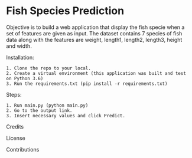 # Fish Species Prediction

Objective is to build a web application that display the fish specie when a set of features are given as input.
The dataset contains 7 species of fish data along with the features are weight, length1, length2, length3, height and width.

Installation:
    
    1. Clone the repo to your local.
    2. Create a virtual environment (this application was built and test on Python 3.6)
    3. Run the requirements.txt (pip install -r requirements.txt)
    
Steps:
 
    1. Run main.py (python main.py)
    2. Go to the output link.
    3. Insert necessary values and click Predict.
    
Credits


License


Contributions
